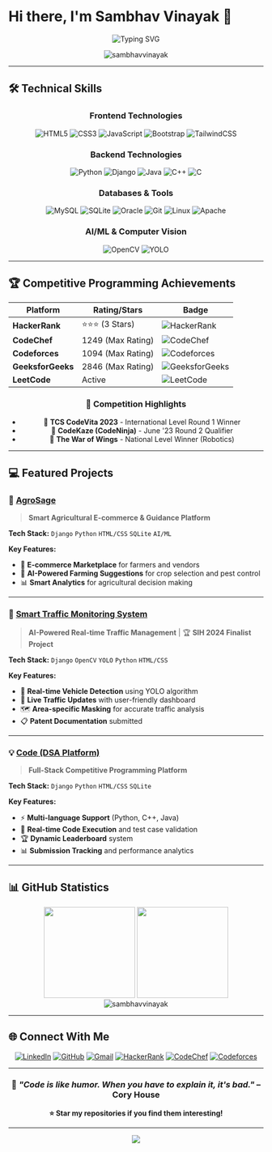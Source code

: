 # Hi there, I'm Sambhav Vinayak 👋

<div align="center">
  <img src="https://readme-typing-svg.herokuapp.com?font=Fira+Code&pause=1000&color=2E97F7&center=true&vCenter=true&width=435&lines=Full+Stack+Developer;Problem+Solver;Competitive+Programmer;AI+Enthusiast" alt="Typing SVG" />
</div>

<p align="center">
  <img src="https://komarev.com/ghpvc/?username=sambhavvinayak&label=Profile%20views&color=0e75b6&style=flat" alt="sambhavvinayak" />
</p>

---

## 🛠️ Technical Skills

<div align="center">

### Frontend Technologies
![HTML5](https://img.shields.io/badge/html5-%23E34F26.svg?style=for-the-badge&logo=html5&logoColor=white)
![CSS3](https://img.shields.io/badge/css3-%231572B6.svg?style=for-the-badge&logo=css3&logoColor=white)
![JavaScript](https://img.shields.io/badge/javascript-%23323330.svg?style=for-the-badge&logo=javascript&logoColor=%23F7DF1E)
![Bootstrap](https://img.shields.io/badge/bootstrap-%23563D7C.svg?style=for-the-badge&logo=bootstrap&logoColor=white)
![TailwindCSS](https://img.shields.io/badge/tailwindcss-%2338B2AC.svg?style=for-the-badge&logo=tailwind-css&logoColor=white)

### Backend Technologies
![Python](https://img.shields.io/badge/python-3670A0?style=for-the-badge&logo=python&logoColor=ffdd54)
![Django](https://img.shields.io/badge/django-%23092E20.svg?style=for-the-badge&logo=django&logoColor=white)
![Java](https://img.shields.io/badge/java-%23ED8B00.svg?style=for-the-badge&logo=java&logoColor=white)
![C++](https://img.shields.io/badge/c++-%2300599C.svg?style=for-the-badge&logo=c%2B%2B&logoColor=white)
![C](https://img.shields.io/badge/c-%2300599C.svg?style=for-the-badge&logo=c&logoColor=white)

### Databases & Tools
![MySQL](https://img.shields.io/badge/mysql-%2300f.svg?style=for-the-badge&logo=mysql&logoColor=white)
![SQLite](https://img.shields.io/badge/sqlite-%2307405e.svg?style=for-the-badge&logo=sqlite&logoColor=white)
![Oracle](https://img.shields.io/badge/Oracle-F80000?style=for-the-badge&logo=oracle&logoColor=white)
![Git](https://img.shields.io/badge/git-%23F05033.svg?style=for-the-badge&logo=git&logoColor=white)
![Linux](https://img.shields.io/badge/Linux-FCC624?style=for-the-badge&logo=linux&logoColor=black)
![Apache](https://img.shields.io/badge/apache-%23D42029.svg?style=for-the-badge&logo=apache&logoColor=white)

### AI/ML & Computer Vision
![OpenCV](https://img.shields.io/badge/opencv-%23white.svg?style=for-the-badge&logo=opencv&logoColor=white)
![YOLO](https://img.shields.io/badge/YOLO-%23000000.svg?style=for-the-badge&logo=yolo&logoColor=white)

</div>

---

## 🏆 Competitive Programming Achievements

<div align="center">

| Platform | Rating/Stars | Badge |
|----------|-------------|-------|
| **HackerRank** | ⭐⭐⭐ (3 Stars) | ![HackerRank](https://img.shields.io/badge/-Hackerrank-2EC866?style=for-the-badge&logo=HackerRank&logoColor=white) |
| **CodeChef** | 1249 (Max Rating) | ![CodeChef](https://img.shields.io/badge/CodeChef-%23964B00.svg?style=for-the-badge&logo=CodeChef&logoColor=white) |
| **Codeforces** | 1094 (Max Rating) | ![Codeforces](https://img.shields.io/badge/Codeforces-445f9d?style=for-the-badge&logo=Codeforces&logoColor=white) |
| **GeeksforGeeks** | 2846 (Max Rating) | ![GeeksforGeeks](https://img.shields.io/badge/GeeksforGeeks-gray?style=for-the-badge&logo=geeksforgeeks&logoColor=35914c) |
| **LeetCode** | Active | ![LeetCode](https://img.shields.io/badge/LeetCode-000000?style=for-the-badge&logo=LeetCode&logoColor=#d16c06) |

### 🎯 Competition Highlights
- 🥇 **TCS CodeVita 2023** - International Level Round 1 Winner
- 🏅 **CodeKaze (CodeNinja)** - June '23 Round 2 Qualifier
- 🤖 **The War of Wings** - National Level Winner (Robotics)

</div>

---

## 💻 Featured Projects

### 🌾 [AgroSage](https://github.com/sambhavvinayak/agrosage) 
> **Smart Agricultural E-commerce & Guidance Platform**

**Tech Stack:** `Django` `Python` `HTML/CSS` `SQLite` `AI/ML`

**Key Features:**
- 🛒 **E-commerce Marketplace** for farmers and vendors
- 🤖 **AI-Powered Farming Suggestions** for crop selection and pest control
- 📊 **Smart Analytics** for agricultural decision making

---

### 🚦 [Smart Traffic Monitoring System](https://github.com/sambhavvinayak/traffic-monitor)
> **AI-Powered Real-time Traffic Management** | 🏆 **SIH 2024 Finalist Project**

**Tech Stack:** `Django` `OpenCV` `YOLO` `Python` `HTML/CSS`

**Key Features:**
- 🎯 **Real-time Vehicle Detection** using YOLO algorithm
- 📱 **Live Traffic Updates** with user-friendly dashboard
- 🗺️ **Area-specific Masking** for accurate traffic analysis
- 📋 **Patent Documentation** submitted

---

### 💡 [Code (DSA Platform)](https://github.com/sambhavvinayak/dsa-platform)
> **Full-Stack Competitive Programming Platform**

**Tech Stack:** `Django` `Python` `HTML/CSS` `SQLite`

**Key Features:**
- ⚡ **Multi-language Support** (Python, C++, Java)
- 🧪 **Real-time Code Execution** and test case validation
- 🏆 **Dynamic Leaderboard** system
- 📊 **Submission Tracking** and performance analytics

---

## 📊 GitHub Statistics

<div align="center">
  <img height="180em" src="https://github-readme-stats.vercel.app/api?username=sambhavvinayak&show_icons=true&theme=tokyonight&include_all_commits=true&count_private=true"/>
  <img height="180em" src="https://github-readme-stats.vercel.app/api/top-langs/?username=sambhavvinayak&layout=compact&langs_count=7&theme=tokyonight"/>
</div>

<div align="center">
  <img src="https://github-readme-streak-stats.herokuapp.com/?user=sambhavvinayak&theme=tokyonight" alt="sambhavvinayak" />
</div>

---

## 🌐 Connect With Me

<div align="center">

[![LinkedIn](https://img.shields.io/badge/LinkedIn-%230077B5.svg?style=for-the-badge&logo=linkedin&logoColor=white)](https://linkedin.com/in/sambhavvinayak)
[![GitHub](https://img.shields.io/badge/github-%23121011.svg?style=for-the-badge&logo=github&logoColor=white)](https://github.com/sambhavvinayak)
[![Gmail](https://img.shields.io/badge/Gmail-D14836?style=for-the-badge&logo=gmail&logoColor=white)](mailto:sambhavvinayak123@gmail.com)
[![HackerRank](https://img.shields.io/badge/-Hackerrank-2EC866?style=for-the-badge&logo=HackerRank&logoColor=white)](https://hackerrank.com/sambhavvinayak)
[![CodeChef](https://img.shields.io/badge/CodeChef-%23964B00.svg?style=for-the-badge&logo=CodeChef&logoColor=white)](https://codechef.com/users/sambhavvinayak)
[![Codeforces](https://img.shields.io/badge/Codeforces-445f9d?style=for-the-badge&logo=Codeforces&logoColor=white)](https://codeforces.com/profile/sambhavvinayak)

</div>

---

<div align="center">

### 💭 *"Code is like humor. When you have to explain it, it's bad."* – Cory House

**⭐ Star my repositories if you find them interesting!**

</div>

---

<div align="center">
  <img src="https://capsule-render.vercel.app/api?type=waving&color=gradient&height=100&section=footer"/>
</div>
